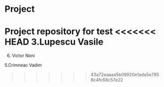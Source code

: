 # Project
Project repository for test
<<<<<<< HEAD
3.Lupescu Vasile
=======

6. Victor Noni


5.Crimneac Vadim


>>>>>>> 43a72eaaaa5b09920e1ada5e7958c4fc68c57e22
